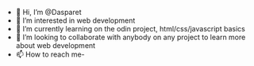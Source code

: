- 👋 Hi, I’m @Dasparet
- 👀 I’m interested in web development
- 🌱 I’m currently learning on the odin project, html/css/javascript basics
- 💞️ I’m looking to collaborate with anybody on any project to learn more about web development
- 📫 How to reach me- 

<!---
Dasparet/Dasparet is a ✨ special ✨ repository because its `README.md` (this file) appears on your GitHub profile.
You can click the Preview link to take a look at your changes.
--->
